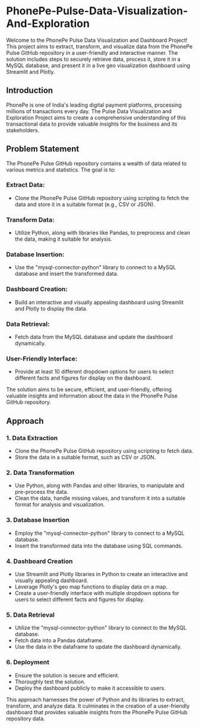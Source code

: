 # PhonePe-Pulse-Data-Visualization-And-Exploration
Welcome to the PhonePe Pulse Data Visualization and Dashboard Project! This project aims to extract, transform, and visualize data from the PhonePe Pulse GitHub repository in a user-friendly and interactive manner. The solution includes steps to securely retrieve data, process it, store it in a MySQL database, and present it in a live geo visualization dashboard using Streamlit and Plotly.

## Introduction
PhonePe is one of India's leading digital payment platforms, processing millions of transactions every day. The Pulse Data Visualization and Exploration Project aims to create a comprehensive understanding of this transactional data to provide valuable insights for the business and its stakeholders.

## Problem Statement
The PhonePe Pulse GitHub repository contains a wealth of data related to various metrics and statistics. The goal is to:

### Extract Data: 
* Clone the PhonePe Pulse GitHub repository using scripting to fetch the data and store it in a suitable format (e.g., CSV or JSON).
### Transform Data: 
* Utilize Python, along with libraries like Pandas, to preprocess and clean the data, making it suitable for analysis.
### Database Insertion: 
* Use the "mysql-connector-python" library to connect to a MySQL database and insert the transformed data.
### Dashboard Creation: 
* Build an interactive and visually appealing dashboard using Streamlit and Plotly to display the data.
### Data Retrieval: 
* Fetch data from the MySQL database and update the dashboard dynamically.
### User-Friendly Interface: 
* Provide at least 10 different dropdown options for users to select different facts and figures for display on the dashboard.

The solution aims to be secure, efficient, and user-friendly, offering valuable insights and information about the data in the PhonePe Pulse GitHub repository.

## Approach
### 1. Data Extraction
* Clone the PhonePe Pulse GitHub repository using scripting to fetch data.
* Store the data in a suitable format, such as CSV or JSON.
### 2. Data Transformation
* Use Python, along with Pandas and other libraries, to manipulate and pre-process the data.
* Clean the data, handle missing values, and transform it into a suitable format for analysis and visualization.
### 3. Database Insertion
* Employ the "mysql-connector-python" library to connect to a MySQL database.
* Insert the transformed data into the database using SQL commands.
### 4. Dashboard Creation
* Use Streamlit and Plotly libraries in Python to create an interactive and visually appealing dashboard.
* Leverage Plotly's geo map functions to display data on a map.
* Create a user-friendly interface with multiple dropdown options for users to select different facts and figures for display.
### 5. Data Retrieval
* Utilize the "mysql-connector-python" library to connect to the MySQL database.
* Fetch data into a Pandas dataframe.
* Use the data in the dataframe to update the dashboard dynamically.
### 6. Deployment
* Ensure the solution is secure and efficient.
* Thoroughly test the solution.
* Deploy the dashboard publicly to make it accessible to users.
  
This approach harnesses the power of Python and its libraries to extract, transform, and analyze data. It culminates in the creation of a user-friendly dashboard that provides valuable insights from the PhonePe Pulse GitHub repository data.





